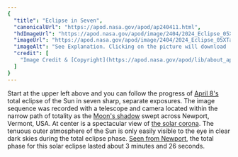 ```yaml
---
{
  "title": "Eclipse in Seven",
  "canonicalUrl": "https://apod.nasa.gov/apod/ap240411.html",
  "hdImageUrl": "https://apod.nasa.gov/apod/image/2404/2024_Eclipse_05XTan.jpg",
  "imageUrl": "https://apod.nasa.gov/apod/image/2404/2024_Eclipse_05XTan1024.jpg",
  "imageAlt": "See Explanation. Clicking on the picture will download  the highest resolution version available.",
  "credit": [
    "Image Credit & [Copyright](https://apod.nasa.gov/apod/lib/about_apod.html#srapply): Xiaofeng Tan"
  ]
}
---
```


Start at the upper left above and you can follow the progress of [April 8's](https://science.nasa.gov/eclipses/future-eclipses/eclipse-2024/) total eclipse of the Sun in seven sharp, separate exposures. The image sequence was recorded with a telescope and camera located within the narrow path of totality as the [Moon's shadow](https://apod.nasa.gov/apod/ap240324.html) swept across Newport, Vermont, USA. At center is a spectacular view of [the solar corona](https://solarscience.msfc.nasa.gov/corona.shtml). The tenuous outer atmosphere of the Sun is only easily visible to the eye in clear dark skies during the total eclipse phase. [Seen from Newport](https://www.timeanddate.com/eclipse/in/usa/newport?iso=20240408), the total phase for this solar eclipse lasted about 3 minutes and 26 seconds.
